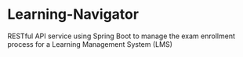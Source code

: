 # Learning-Navigator
 RESTful API service using Spring Boot to manage the exam enrollment process for a Learning Management System (LMS)
